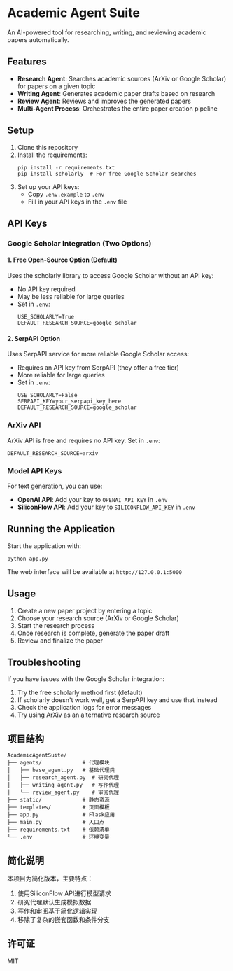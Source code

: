# Academic Agent Suite

An AI-powered tool for researching, writing, and reviewing academic papers automatically.

## Features

- **Research Agent**: Searches academic sources (ArXiv or Google Scholar) for papers on a given topic
- **Writing Agent**: Generates academic paper drafts based on research
- **Review Agent**: Reviews and improves the generated papers
- **Multi-Agent Process**: Orchestrates the entire paper creation pipeline

## Setup

1. Clone this repository
2. Install the requirements:
   ```
   pip install -r requirements.txt
   pip install scholarly  # For free Google Scholar searches
   ```
3. Set up your API keys:
   - Copy `.env.example` to `.env`
   - Fill in your API keys in the `.env` file

## API Keys

### Google Scholar Integration (Two Options)

#### 1. Free Open-Source Option (Default)
Uses the scholarly library to access Google Scholar without an API key:
- No API key required
- May be less reliable for large queries
- Set in `.env`:
  ```
  USE_SCHOLARLY=True
  DEFAULT_RESEARCH_SOURCE=google_scholar
  ```

#### 2. SerpAPI Option
Uses SerpAPI service for more reliable Google Scholar access:
- Requires an API key from SerpAPI (they offer a free tier)
- More reliable for large queries
- Set in `.env`:
  ```
  USE_SCHOLARLY=False
  SERPAPI_KEY=your_serpapi_key_here
  DEFAULT_RESEARCH_SOURCE=google_scholar
  ```

### ArXiv API

ArXiv API is free and requires no API key. Set in `.env`:
```
DEFAULT_RESEARCH_SOURCE=arxiv
```

### Model API Keys

For text generation, you can use:

- **OpenAI API**: Add your key to `OPENAI_API_KEY` in `.env`
- **SiliconFlow API**: Add your key to `SILICONFLOW_API_KEY` in `.env`

## Running the Application

Start the application with:

```
python app.py
```

The web interface will be available at `http://127.0.0.1:5000`

## Usage

1. Create a new paper project by entering a topic
2. Choose your research source (ArXiv or Google Scholar)
3. Start the research process
4. Once research is complete, generate the paper draft
5. Review and finalize the paper

## Troubleshooting

If you have issues with the Google Scholar integration:

1. Try the free scholarly method first (default)
2. If scholarly doesn't work well, get a SerpAPI key and use that instead
3. Check the application logs for error messages
4. Try using ArXiv as an alternative research source

## 项目结构

```
AcademicAgentSuite/
├── agents/             # 代理模块
│   ├── base_agent.py   # 基础代理类
│   ├── research_agent.py  # 研究代理
│   ├── writing_agent.py   # 写作代理
│   └── review_agent.py    # 审阅代理
├── static/             # 静态资源
├── templates/          # 页面模板
├── app.py              # Flask应用
├── main.py             # 入口点
├── requirements.txt    # 依赖清单
└── .env                # 环境变量
```

## 简化说明

本项目为简化版本，主要特点：

1. 使用SiliconFlow API进行模型请求
2. 研究代理默认生成模拟数据
3. 写作和审阅基于简化逻辑实现
4. 移除了复杂的嵌套函数和条件分支

## 许可证

MIT 